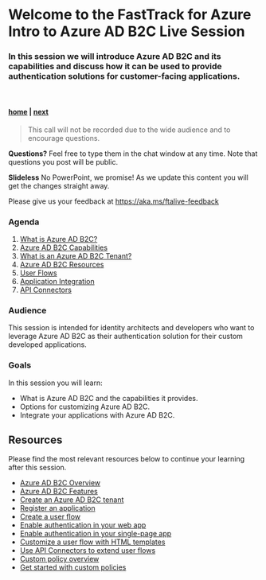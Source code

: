 # Welcome to the FastTrack for Azure Intro to Azure AD B2C Live Session

### In this session we will introduce Azure AD B2C and its capabilities and discuss how it can be used to provide authentication solutions for customer-facing applications.

<br>

#### [home](./readme.md)  | [next](./what-is-azure-ad-b2c.md)

> This call will not be recorded due to the wide audience and to encourage questions.

**Questions?** Feel free to type them in the chat window at any time. Note that questions you post will be public.

**Slideless** No PowerPoint, we promise! As we update this content you will get the changes straight away.

Please give us your feedback at https://aka.ms/ftalive-feedback

### Agenda

1. [What is Azure AD B2C?](./what-is-azure-ad-b2c.md)
1. [Azure AD B2C Capabilities](./azure-ad-b2c-capabilities.md)
1. [What is an Azure AD B2C Tenant?](./azure-ad-b2c-tenant.md)
1. [Azure AD B2C Resources](./azure-adb2c-resources.md)
1. [User Flows](./user-flows.md)
1. [Application Integration](./application-integration.md)
1. [API Connectors](./api-connectors.md)

### Audience

This session is intended for identity architects and developers who want to leverage Azure AD B2C as their authentication solution for their custom developed applications.

### Goals

In this session you will learn:

- What is Azure AD B2C and the capabilities it provides.
- Options for customizing Azure AD B2C.
- Integrate your applications with Azure AD B2C.

## Resources

Please find the most relevant resources below to continue your learning after this session.

- [Azure AD B2C Overview](https://docs.microsoft.com/en-us/azure/active-directory-b2c/overview)
- [Azure AD B2C Features](https://docs.microsoft.com/en-us/azure/active-directory-b2c/technical-overview)
- [Create an Azure AD B2C tenant](https://docs.microsoft.com/en-us/azure/active-directory-b2c/tutorial-create-tenant)
- [Register an application](https://docs.microsoft.com/en-us/azure/active-directory-b2c/tutorial-register-applications?tabs=app-reg-ga)
- [Create a user flow](https://docs.microsoft.com/en-us/azure/active-directory-b2c/add-sign-up-and-sign-in-policy?pivots=b2c-user-flow)
- [Enable authentication in your web app](https://docs.microsoft.com/en-us/azure/active-directory-b2c/enable-authentication-web-application?tabs=visual-studio)
- [Enable authentication in your single-page app](https://docs.microsoft.com/en-us/azure/active-directory-b2c/enable-authentication-spa-app)
- [Customize a user flow with HTML templates](https://docs.microsoft.com/en-us/azure/active-directory-b2c/customize-ui-with-html?pivots=b2c-user-flow)
- [Use API Connectors to extend user flows](https://docs.microsoft.com/en-us/azure/active-directory-b2c/api-connectors-overview?pivots=b2c-user-flow)
- [Custom policy overview](https://docs.microsoft.com/en-us/azure/active-directory-b2c/custom-policy-overview)
- [Get started with custom policies](https://docs.microsoft.com/en-us/azure/active-directory-b2c/tutorial-create-user-flows?pivots=b2c-custom-policy&tabs=applications)

